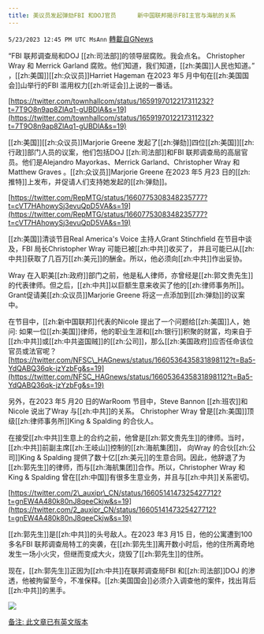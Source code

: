 ```yaml
---
title: 美议员发起弹劾FBI 和DOJ官员      新中国联邦揭示FBI主官与海航的关系
---
```

`5/23/2023 12:45 PM UTC MsAnn` [轉載自GNews](https://gnews.org/articles/1324392)

“FBI 联邦调查局和DOJ [[zh:司法部]]的领导层腐败。我会点名。 Christopher Wray 和 Merrick Garland 腐败。他们知道，我们知道，[[zh:美国]]人民也知道。” ，[[zh:美国]][[zh:众议员]]Harriet Hageman 在2023 年5 月中旬在[[zh:美国国会]]山举行的FBI 滥用权力[[zh:听证会]]上说的一番话。

 [https://twitter.com/townhallcom/status/1659197012217311232?t=7T9O8n9ap8ZlAq1-gUBDlA&s=19](https://twitter.com/townhallcom/status/1659197012217311232?t=7T9O8n9ap8ZlAq1-gUBDlA&s=19)

[[zh:美国]][[zh:众议员]]Marjorie Greene 发起了[[zh:弹劾]]四位[[zh:美国]][[zh:行政]]部门人员的议案，他们包括DOJ [[zh:司法部]]和FBI 联邦调查局的高层官员。他们是Alejandro Mayorkas、Merrick Garland、Christopher Wray 和Matthew Graves 。[[zh:众议员]]Marjorie Greene 在2023 年5 月23 日的[[zh:推特]]上发布，并促请人们支持她发起的[[zh:弹劾]]。

 [https://twitter.com/RepMTG/status/1660775308348235777?t=cVT7HAhowySj3evuQpD5VA&s=19](https://twitter.com/RepMTG/status/1660775308348235777?t=cVT7HAhowySj3evuQpD5VA&s=19)

[[zh:美国]]清谈节目Real America's Voice 主持人Grant Stinchfield 在节目中谈及，FBI 局长Christopher Wray 可能已被[[zh:中共]]收买了， 并且可能已从[[zh:中共]]获取了几百万[[zh:美元]]的酬金。所以，他必须向[[zh:中共]]作出妥协。

 Wray 在入职美[[zh:政府]]部门之前，他是私人律师，亦曾经是[[zh:郭文贵先生]]的代表律师。但之后，[[zh:中共]]以巨额生意来收买了他的[[zh:律师事务所]]。Grant促请美[[zh:众议员]]Marjorie Greene 将这一点添加到[[zh:弹劾]]的议案中。

在节目中，[[zh:新中国联邦]]代表的Nicole 提出了一个问题给[[zh:美国]]人，她问: 如果一位[[zh:美国]]律师，他的职业生涯和[[zh:银行]]积聚的财富，均来自于[[zh:中共]]或[[zh:中共盗国贼]]的[[zh:公司]]，那么[[zh:美国政府]]应否任命该位官员或法官呢？ [https://twitter.com/NFSC\_HAGnews/status/1660536435831898112?t=Ba5-YdQABQ36qk-jzYzbFg&s=19](https://twitter.com/NFSC_HAGnews/status/1660536435831898112?t=Ba5-YdQABQ36qk-jzYzbFg&s=19)

另外，在2023 年5 月20 日的WarRoom 节目中，Steve Bannon [[zh:班农]]和Nicole 说出了Wray 与[[zh:中共]]的关系。 Christopher Wray 曾是[[zh:美国]]顶级[[zh:律师事务所]]King & Spalding 的合伙人。

在接受[[zh:中共]]生意上的合约之前，他曾是[[zh:郭文贵先生]]的律师。当时，[[zh:中共]]前副主席[[zh:王岐山]]控制的[[zh:海航集团]]， 向Wray 的合伙[[zh:公司]]King & Spalding 提供了数十亿[[zh:美元]]的生意合同。因此，他辞退了为[[zh:郭先生]]的律师，而与[[zh:海航集团]]合作。所以，Christopher Wray 和King & Spalding 曾在[[zh:中国]]有很多生意业务，并且与[[zh:中共]]关系密切。

[https://twitter.com/2\_auxipr\_CN/status/1660514147325427712?t=gnEW4A480k80nJ8qeeCkjw&s=19](https://twitter.com/2_auxipr_CN/status/1660514147325427712?t=gnEW4A480k80nJ8qeeCkjw&s=19)

[[zh:郭先生]]是[[zh:中共]]的头号敌人。在2023 年3 月15 日，他的公寓遭到100 多名FBI 联邦调查局特工的突袭，在[[zh:郭先生]]离开数小时后，他的住所离奇地发生一场小火灾，但继而变成大火，烧毁了[[zh:郭先生]]的住所。

现在，[[zh:郭先生]]正因为[[zh:中共]]在联邦调查局FBI 和[[zh:司法部]]DOJ 的渗透，他被拘留至今，不准保释。[[zh:美国国会]]必须介入调查他的案件，找出背后[[zh:中共]]的黑手。

![](https://ipfs.gnews.org/ipfs/QmPfXi4vdcSM5LDnku5A92EX8s4tUfyqDV1Bz8vU2Y627v?filename=20230523_192010.jpg)

[备注: 此文章已有英文版本](https://gnews.org/t/U9NXC96)


